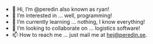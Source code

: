 - 👋 Hi, I’m @peredin also known as ryan!
- 👀 I’m interested in ... well, programming!
- 🌱 I’m currently learning ... nothing, I know everything!
- 💞️ I’m looking to collaborate on ... logistics software!
- 📫 How to reach me ... just mail me at hej@peredin.se.
